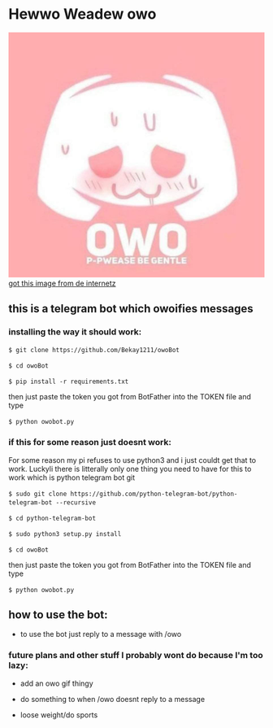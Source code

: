 # Hewwo Weadew owo 

![alt text](https://github.com/Bekay1211/owoBot/blob/master/owodis.jpg)
[got this image from de internetz](https://aminoapps.com/c/meme/page/blog/happu-valentines-day-owo-uwu-no-homo/P3jd_l7fmuwkQ8rWg5al0lojpRP2WX6k81)

## this is a telegram bot which owoifies messages

### installing the way it should work:


`$ git clone https://github.com/Bekay1211/owoBot`

`$ cd owoBot`

`$ pip install -r requirements.txt`

then just paste the token you got from BotFather into the TOKEN file and type

`$ python owobot.py`

### if this for some reason just doesnt work:

For some reason my pi refuses to use python3 and i just couldt get that to work.
Luckyli there is litterally only one thing you need to have for this to work which is python telegram bot git

`$ sudo git clone https://github.com/python-telegram-bot/python-telegram-bot --recursive`

`$ cd python-telegram-bot`

`$ sudo python3 setup.py install`

`$ cd owoBot`

then just paste the token you got from BotFather into the TOKEN file and type

`$ python owobot.py`

## how to use the bot:

- to use the bot just reply to a message with /owo

### future plans and other stuff I probably wont do because I'm too lazy:

- add an owo gif thingy

- do something to when /owo doesnt reply to a message

- loose weight/do sports


